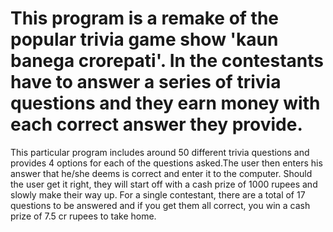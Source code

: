 # This program is a remake of the popular trivia game show 'kaun banega crorepati'. In the contestants have to answer a series of trivia questions and they earn money with each correct answer they provide.
This particular program includes around 50 different trivia questions and provides 4 options for each of the questions asked.The user then enters his answer that he/she deems is correct and enter it to the computer. Should the user get it right, they will start off with a cash prize of 1000 rupees and slowly make their way up. For a single contestant, there are a total of 17 questions to be answered and if you get them all correct, you win a cash prize of 7.5 cr rupees to take home.  
